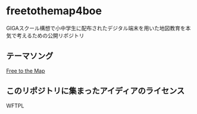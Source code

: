 # freetothemap4boe
GIGAスクール構想で小中学生に配布されたデジタル端末を用いた地図教育を本気で考えるための公開リポジトリ

## テーマソング
[Free to the Map](https://github.com/osmfj/sotm2012tokyo)



## このリポジトリに集まったアイディアのライセンス
WFTPL
